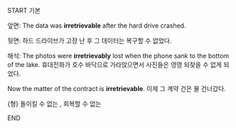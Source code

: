 START
기본

앞면:
The data was **irretrievable** after the hard drive crashed.

뒷면:
하드 드라이브가 고장 난 후 그 데이터는 복구할 수 없었다.

해석:
The photos were **irretrievably** lost when the phone sank to the bottom of the lake.
휴대전화가 호수 바닥으로 가라앉으면서 사진들은 영영 되찾을 수 없게 되었다.

Now the matter of the contract is **irretrievable**. 
이제 그 계약 건은 물 건너갔다.

{형} 돌이킬 수 없는 , 회복할 수 없는
<!--ID: 1747492187369-->
END